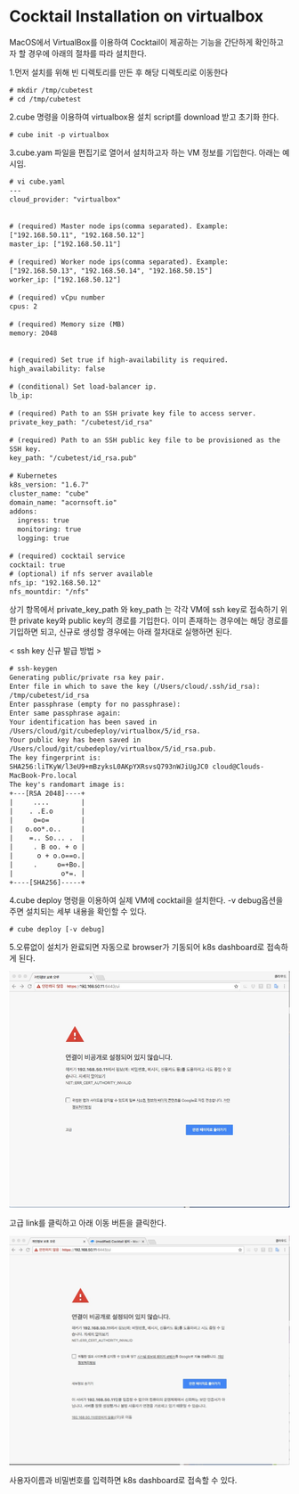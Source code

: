 # Cocktail Installation on virtualbox

MacOS에서 VirtualBox를 이용하여 Cocktail이 제공하는 기능을 간단하게 확인하고자 할 경우에 아래의 절차를 따라 설치한다.

1.먼저 설치를 위해 빈 디렉토리를 만든 후 해당 디렉토리로 이동한다

```
# mkdir /tmp/cubetest
# cd /tmp/cubetest
```

2.cube 명령을 이용하여 virtualbox용 설치 script를 download 받고 초기화 한다.

```
# cube init -p virtualbox
```

3.cube.yam 파일을 편집기로 열어서 설치하고자 하는 VM 정보를 기입한다. 아래는 예시임.

```
# vi cube.yaml
---
cloud_provider: "virtualbox"


# (required) Master node ips(comma separated). Example: ["192.168.50.11", "192.168.50.12"]
master_ip: ["192.168.50.11"]

# (required) Worker node ips(comma separated). Example: ["192.168.50.13", "192.168.50.14", "192.168.50.15"]
worker_ip: ["192.168.50.12"]

# (required) vCpu number
cpus: 2

# (required) Memory size (MB)
memory: 2048


# (required) Set true if high-availability is required.
high_availability: false

# (conditional) Set load-balancer ip.
lb_ip:

# (required) Path to an SSH private key file to access server.
private_key_path: "/cubetest/id_rsa"

# (required) Path to an SSH public key file to be provisioned as the SSH key.
key_path: "/cubetest/id_rsa.pub"

# Kubernetes
k8s_version: "1.6.7"
cluster_name: "cube"
domain_name: "acornsoft.io"
addons:
  ingress: true
  monitoring: true
  logging: true

# (required) cocktail service
cocktail: true
# (optional) if nfs server available
nfs_ip: "192.168.50.12"
nfs_mountdir: "/nfs"
```

상기 항목에서 private\_key\_path  와 key\_path 는 각각 VM에 ssh key로 접속하기 위한 private key와 public key의 경로를 기입한다. 이미 존재하는 경우에는 해당 경로를 기입하면 되고, 신규로 생성할 경우에는 아래 절차대로 실행하면 된다.

&lt; ssh key 신규 발급 방법 &gt;

```
# ssh-keygen
Generating public/private rsa key pair.
Enter file in which to save the key (/Users/cloud/.ssh/id_rsa): /tmp/cubetest/id_rsa
Enter passphrase (empty for no passphrase):
Enter same passphrase again:
Your identification has been saved in /Users/cloud/git/cubedeploy/virtualbox/5/id_rsa.
Your public key has been saved in /Users/cloud/git/cubedeploy/virtualbox/5/id_rsa.pub.
The key fingerprint is:
SHA256:liTKyW/l3eU9+mBzyksL0AKpYXRsvsQ793nWJiUgJC0 cloud@Clouds-MacBook-Pro.local
The key's randomart image is:
+---[RSA 2048]----+
|     ....        |
|    . .E.o       |
|     o=o=        |
|   o.oo*.o..     |
|    =.. So... .  |
|     . B oo. + o |
|      o + o.o==o.|
|     .     o=+Bo.|
|            o*=. |
+----[SHA256]-----+
```

4.cube deploy 명령을 이용하여 실제 VM에 cocktail을 설치한다. -v debug옵션을 주면 설치되는 세부 내용을 확인할 수 있다.

```
# cube deploy [-v debug]
```

5.오류없이 설치가 완료되면 자동으로 browser가 기동되어 k8s dashboard로 접속하게 된다.

![](/assets/k8s_dashboard_1.jpeg)

고급 link를 클릭하고 아래 이동 버튼을 클릭한다.

![](/assets/k8s_dashboard_2.jpeg)

사용자이름과 비밀번호를 입력하면 k8s dashboard로 접속할 수 있다.

